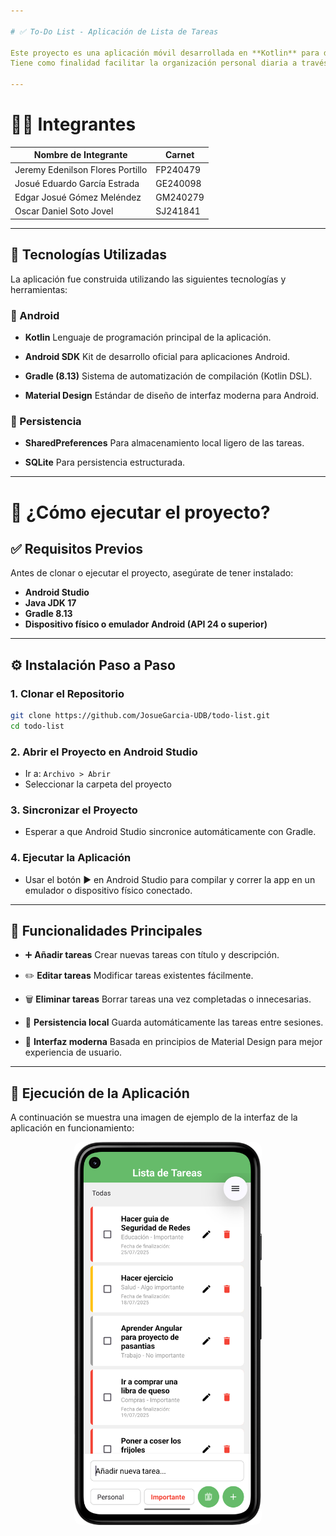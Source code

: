 ```yaml
---

# ✅ To-Do List - Aplicación de Lista de Tareas

Este proyecto es una aplicación móvil desarrollada en **Kotlin** para dispositivos Android. Permite a los usuarios gestionar tareas personales de manera sencilla y eficiente, incluyendo funciones como crear, editar, eliminar y persistir tareas entre sesiones.
Tiene como finalidad facilitar la organización personal diaria a través de una interfaz intuitiva y moderna.

---
```


# 🧑‍💻 Integrantes

| Nombre de Integrante             | Carnet   |
| -------------------------------- | -------- |
| Jeremy Edenilson Flores Portillo | FP240479 |
| Josué Eduardo García Estrada     | GE240098 |
| Edgar Josué Gómez Meléndez       | GM240279 |
| Oscar Daniel Soto Jovel          | SJ241841 |

---

## 🚀 Tecnologías Utilizadas

La aplicación fue construida utilizando las siguientes tecnologías y herramientas:

### 📱 Android

* **Kotlin**
  Lenguaje de programación principal de la aplicación.

* **Android SDK**
  Kit de desarrollo oficial para aplicaciones Android.

* **Gradle (8.13)**
  Sistema de automatización de compilación (Kotlin DSL).

* **Material Design**
  Estándar de diseño de interfaz moderna para Android.

### 💾 Persistencia

* **SharedPreferences**
  Para almacenamiento local ligero de las tareas.

* **SQLite**
  Para persistencia estructurada.

---

# 📲 ¿Cómo ejecutar el proyecto?

## ✅ Requisitos Previos

Antes de clonar o ejecutar el proyecto, asegúrate de tener instalado:

* **Android Studio**
* **Java JDK 17**
* **Gradle 8.13**
* **Dispositivo físico o emulador Android (API 24 o superior)**

---

## ⚙️ Instalación Paso a Paso

### 1. Clonar el Repositorio

```bash
git clone https://github.com/JosueGarcia-UDB/todo-list.git
cd todo-list
```

### 2. Abrir el Proyecto en Android Studio

* Ir a: `Archivo > Abrir`
* Seleccionar la carpeta del proyecto

### 3. Sincronizar el Proyecto

* Esperar a que Android Studio sincronice automáticamente con Gradle.

### 4. Ejecutar la Aplicación

* Usar el botón ▶️ en Android Studio para compilar y correr la app en un emulador o dispositivo físico conectado.

---

## 📝 Funcionalidades Principales

* ➕ **Añadir tareas**
  Crear nuevas tareas con título y descripción.

* ✏️ **Editar tareas**
  Modificar tareas existentes fácilmente.

* 🗑️ **Eliminar tareas**
  Borrar tareas una vez completadas o innecesarias.

* 💾 **Persistencia local**
  Guarda automáticamente las tareas entre sesiones.

* 🎨 **Interfaz moderna**
  Basada en principios de Material Design para mejor experiencia de usuario.

---

## 📸 Ejecución de la Aplicación

A continuación se muestra una imagen de ejemplo de la interfaz de la aplicación en funcionamiento:
<br>
<div align="center">
  <img src="Example-todolist.png" alt="Ejecución de la app" width="300" style="border-radius: 12px;" />
</div>

